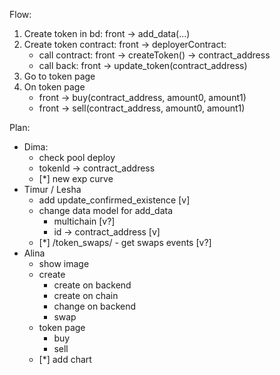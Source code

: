 Flow:

1. Create token in bd: front -> add_data(...)
2. Create token contract: front -> deployerContract:
    - call contract: front -> createToken() -> contract_address
    - call back: front -> update_token(contract_address)
3. Go to token page
4. On token page
   - front -> buy(contract_address, amount0, amount1)
   - front -> sell(contract_address, amount0, amount1)


Plan:
   - Dima:
      - check pool deploy
      - tokenId -> contract_address
      - [*] new exp curve
   - Timur / Lesha
      - add update_confirmed_existence [v]
      - change data model for add_data
        - multichain [v?]
        - id -> contract_address [v]
      - [*] /token_swaps/ - get swaps events [v?]
   - Alina
     - show image
     - create
       - create on backend
       - create on chain
       - change on backend
       - swap
     - token page
       - buy
       - sell
     - [*] add chart